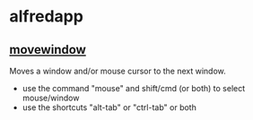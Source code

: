 # alfredapp
## [movewindow](../blob/main/MoveWindow.alfredworkflow)
Moves a window and/or mouse cursor to the next window.

- use the command "mouse" and shift/cmd (or both) to select mouse/window
- use the shortcuts "alt-tab" or "ctrl-tab" or both
